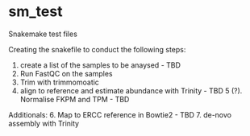 # sm_test
Snakemake test files

Creating the snakefile to conduct the following steps:

1. create a list of the samples to be anaysed - TBD
2. Run FastQC on the samples
3. Trim with trimmomoatic
4. align to reference and estimate abundance with Trinity - TBD
5 (?). Normalise FKPM and TPM - TBD

Additionals:
6. Map to ERCC reference in Bowtie2 - TBD
7. de-novo assembly with Trinity
